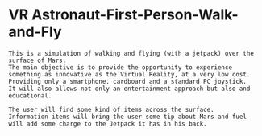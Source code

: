 # VR Astronaut-First-Person-Walk-and-Fly

	This is a simulation of walking and flying (with a jetpack) over the surface of Mars. 
	The main objective is to provide the opportunity to experience something as innovative as the Virtual Reality, at a very low cost. 
	Providing only a smartphone, cardboard and a standard PC joystick. 
	It will also allows not only an entertainment approach but also and educational.
	
	The user will find some kind of items across the surface. 
	Information items will bring the user some tip about Mars and fuel will add some charge to the Jetpack it has in his back.

